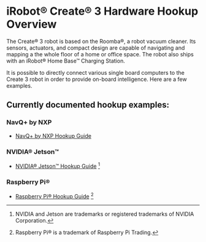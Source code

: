 # iRobot® Create® 3 Hardware Hookup Overview
The Create® 3 robot is based on the Roomba®, a robot vacuum cleaner.
Its sensors, actuators, and compact design are capable of navigating and mapping a the whole floor of a home or office space.
The robot also ships with an iRobot® Home Base™ Charging Station. 

It is possible to directly connect various single board computers to the Create 3 robot in order to provide on-board intelligence. Here are a few examples.

## Currently documented hookup examples:

### NavQ+ by NXP
* [NavQ+ by NXP Hookup Guide](../navqplus_hookup/)

### NVIDIA® Jetson™
* [NVIDIA® Jetson™ Hookup Guide](../jetson_hookup/) [^1]

### Raspberry Pi® 
* [Raspberry Pi® Hookup Guide](../rpi_hookup/) [^2]



[^1]: NVIDIA and Jetson are trademarks or registered trademarks of NVIDIA Corporation.
[^2]: Raspberry Pi® is a trademark of Raspberry Pi Trading.
[^3]: All other trademarks mentioned are the property of their respective owners.